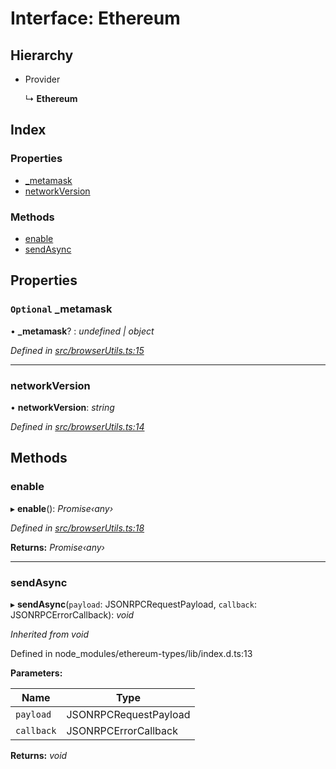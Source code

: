 # Interface: Ethereum

## Hierarchy

- Provider

  ↳ **Ethereum**

## Index

### Properties

- [\_metamask](_browserutils_.ethereum.md#optional-_metamask)
- [networkVersion](_browserutils_.ethereum.md#networkversion)

### Methods

- [enable](_browserutils_.ethereum.md#enable)
- [sendAsync](_browserutils_.ethereum.md#sendasync)

## Properties

### `Optional` \_metamask

• **\_metamask**? : _undefined | object_

_Defined in [src/browserUtils.ts:15](https://github.com/PolymathNetwork/polymath-sdk/blob/a1cd5e3/src/browserUtils.ts#L15)_

---

### networkVersion

• **networkVersion**: _string_

_Defined in [src/browserUtils.ts:14](https://github.com/PolymathNetwork/polymath-sdk/blob/a1cd5e3/src/browserUtils.ts#L14)_

## Methods

### enable

▸ **enable**(): _Promise‹any›_

_Defined in [src/browserUtils.ts:18](https://github.com/PolymathNetwork/polymath-sdk/blob/a1cd5e3/src/browserUtils.ts#L18)_

**Returns:** _Promise‹any›_

---

### sendAsync

▸ **sendAsync**(`payload`: JSONRPCRequestPayload, `callback`: JSONRPCErrorCallback): _void_

_Inherited from void_

Defined in node_modules/ethereum-types/lib/index.d.ts:13

**Parameters:**

| Name       | Type                  |
| ---------- | --------------------- |
| `payload`  | JSONRPCRequestPayload |
| `callback` | JSONRPCErrorCallback  |

**Returns:** _void_
